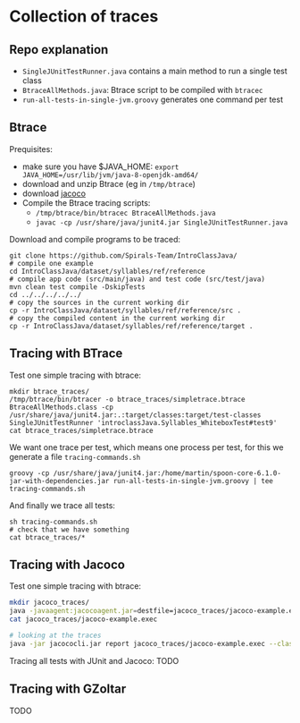 # Collection of traces

## Repo explanation

* `SingleJUnitTestRunner.java` contains a main method to run a single test class
* `BtraceAllMethods.java`: Btrace script to be compiled with `btracec`
* `run-all-tests-in-single-jvm.groovy` generates one command per test

## Btrace

Prequisites:

* make sure you have $JAVA_HOME: `export JAVA_HOME=/usr/lib/jvm/java-8-openjdk-amd64/`
* download and unzip Btrace (eg in `/tmp/btrace`)
* download [jacoco](https://github.com/jacoco/jacoco/releases)
* Compile the Btrace tracing scripts: 
  * `/tmp/btrace/bin/btracec BtraceAllMethods.java`
  * `javac -cp /usr/share/java/junit4.jar SingleJUnitTestRunner.java`


Download and compile programs to be traced:

    git clone https://github.com/Spirals-Team/IntroClassJava/
    # compile one example
    cd IntroClassJava/dataset/syllables/ref/reference
    # compile app code (src/main/java) and test code (src/test/java)
    mvn clean test compile -DskipTests
    cd ../../../../../
    # copy the sources in the current working dir
    cp -r IntroClassJava/dataset/syllables/ref/reference/src .
    # copy the compiled content in the current working dir
    cp -r IntroClassJava/dataset/syllables/ref/reference/target .

## Tracing with BTrace

Test one simple tracing with btrace:

    mkdir btrace_traces/
    /tmp/btrace/bin/btracer -o btrace_traces/simpletrace.btrace BtraceAllMethods.class -cp /usr/share/java/junit4.jar:.:target/classes:target/test-classes SingleJUnitTestRunner 'introclassJava.Syllables_WhiteboxTest#test9'
    cat btrace_traces/simpletrace.btrace 

We want one trace per test, which means one process per test, for this we generate a file `tracing-commands.sh`

    groovy -cp /usr/share/java/junit4.jar:/home/martin/spoon-core-6.1.0-jar-with-dependencies.jar run-all-tests-in-single-jvm.groovy | tee tracing-commands.sh

And finally we trace all tests:

    sh tracing-commands.sh
    # check that we have something
    cat btrace_traces/*

## Tracing with Jacoco

Test one simple tracing with btrace:

```sh
mkdir jacoco_traces/
java -javaagent:jacocoagent.jar=destfile=jacoco_traces/jacoco-example.exec -cp .:target/classes:target/test-classes:/usr/share/java/junit4.jar: SingleJUnitTestRunner 'introclassJava.Syllables_WhiteboxTest#test9'
cat jacoco_traces/jacoco-example.exec

# looking at the traces
java -jar jacococli.jar report jacoco_traces/jacoco-example.exec --classfiles target/classes --csv jacoco_traces/jacoco-example.csv

```    

Tracing all tests with JUnit and Jacoco: TODO


## Tracing with GZoltar

TODO

